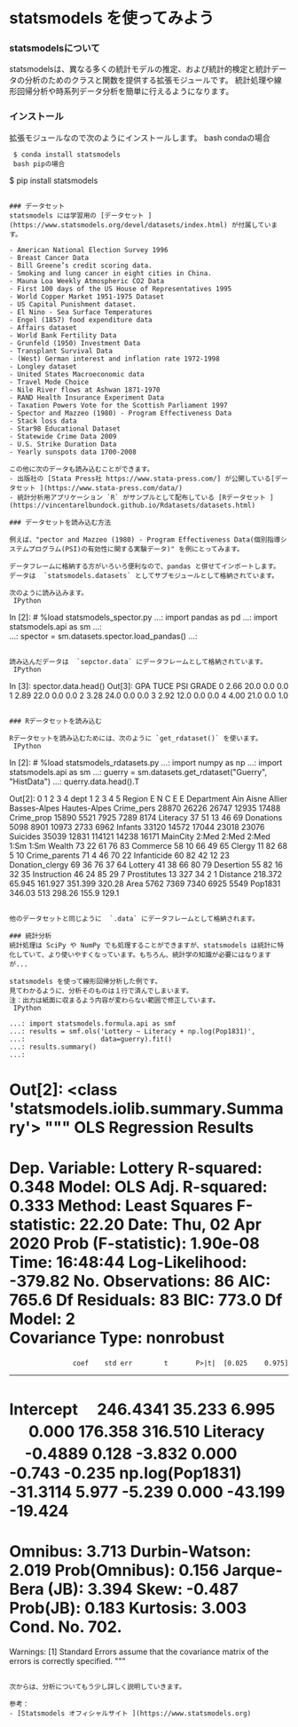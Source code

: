 statsmodels を使ってみよう
=================
### statsmodelsについて
statsmodelsは、異なる多くの統計モデルの推定、および統計的検定と統計データの分析のためのクラスと関数を提供する拡張モジュールです。 
統計処理や線形回帰分析や時系列データ分析を簡単に行えるようになります。

### インストール
拡張モジュールなので次のようにインストールします。
 bash condaの場合
```
 $ conda install statsmodels
 bash pipの場合
```
 $ pip install statsmodels
```

### データセット
statsmodels には学習用の [データセット ](https://www.statsmodels.org/devel/datasets/index.html) が付属しています。

- American National Election Survey 1996
- Breast Cancer Data
- Bill Greene’s credit scoring data.
- Smoking and lung cancer in eight cities in China.
- Mauna Loa Weekly Atmospheric CO2 Data
- First 100 days of the US House of Representatives 1995
- World Copper Market 1951-1975 Dataset
- US Capital Punishment dataset.
- El Nino - Sea Surface Temperatures
- Engel (1857) food expenditure data
- Affairs dataset
- World Bank Fertility Data
- Grunfeld (1950) Investment Data
- Transplant Survival Data
- (West) German interest and inflation rate 1972-1998
- Longley dataset
- United States Macroeconomic data
- Travel Mode Choice
- Nile River flows at Ashwan 1871-1970
- RAND Health Insurance Experiment Data
- Taxation Powers Vote for the Scottish Parliament 1997
- Spector and Mazzeo (1980) - Program Effectiveness Data
- Stack loss data
- Star98 Educational Dataset
- Statewide Crime Data 2009
- U.S. Strike Duration Data
- Yearly sunspots data 1700-2008

この他に次のデータも読み込むことができます。
- 出版社の [Stata Press社 https://www.stata-press.com/] が公開している[データセット ](https://www.stata-press.com/data/)
- 統計分析用アプリケーション `R` がサンプルとして配布している [Rデータセット ](https://vincentarelbundock.github.io/Rdatasets/datasets.html)

### データセットを読み込む方法

例えば、"pector and Mazzeo (1980) - Program Effectiveness Data(個別指導システムプログラム(PSI)の有効性に関する実験データ)" を例にとってみます。

データフレームに格納する方がいろいろ便利なので、pandas と併せてインポートします。
データは  `statsmodels.datasets` としてサブモジュールとして格納されています。

次のように読み込みます。
 IPython
```
 In [2]: # %load statsmodels_spector.py 
    ...: import pandas as pd 
    ...: import statsmodels.api as sm 
    ...:  
    ...: spector = sm.datasets.spector.load_pandas() 
    ...:                                                                    
```

読み込んだデータは  `sepctor.data` にデータフレームとして格納されています。
 IPython
```
 In [3]: spector.data.head()                                                     Out[3]: 
     GPA  TUCE  PSI  GRADE
 0  2.66  20.0  0.0    0.0
 1  2.89  22.0  0.0    0.0
 2  3.28  24.0  0.0    0.0
 3  2.92  12.0  0.0    0.0
 4  4.00  21.0  0.0    1.0
```

### Rデータセットを読み込む

Rデータセットを読み込むためには、次のように `get_rdataset()` を使います。
 IPython
```
 In [2]: # %load statsmodels_rdatasets.py 
    ...: import numpy as np 
    ...: import statsmodels.api as sm 
    ...: guerry = sm.datasets.get_rdataset("Guerry", "HistData")
    ...: querry.data.head().T
           
 Out[2]: 
                           0       1        2             3             4
    dept                   1       2        3             4             5
    Region                 E       N        C             E             E
    Department           Ain   Aisne   Allier  Basses-Alpes  Hautes-Alpes
    Crime_pers         28870   26226    26747         12935         17488
    Crime_prop         15890    5521     7925          7289          8174
    Literacy              37      51       13            46            69
    Donations           5098    8901    10973          2733          6962
    Infants            33120   14572    17044         23018         23076
    Suicides           35039   12831   114121         14238         16171
    MainCity           2:Med   2:Med    2:Med          1:Sm          1:Sm
    Wealth                73      22       61            76            83
    Commerce              58      10       66            49            65
    Clergy                11      82       68             5            10
    Crime_parents         71       4       46            70            22
    Infanticide           60      82       42            12            23
    Donation_clergy       69      36       76            37            64
    Lottery               41      38       66            80            79
    Desertion             55      82       16            32            35
    Instruction           46      24       85            29             7
    Prostitutes           13     327       34             2             1
    Distance         218.372  65.945  161.927       351.399        320.28
    Area                5762    7369     7340          6925          5549
    Pop1831           346.03     513   298.26         155.9         129.1
   
```

他のデータセットと同じように  `.data` にデータフレームとして格納されます。

### 統計分析
統計処理は SciPy や NumPy でも処理することができますが、statsmodels は統計に特化していて、より使いやすくなっています。もちろん、統計学の知識が必要にはなりますが...

statsmodels を使って線形回帰分析した例です。
見てわかるように、分析そのものは１行で済んでしまいます。
注：出力は紙面に収まるよう内容が変わらない範囲で修正しています。
 IPython
```
    ...: import statsmodels.formula.api as smf 
    ...: results = smf.ols('Lottery ~ Literacy + np.log(Pop1831)', 
    ...:                   data=guerry).fit() 
    ...: results.summary() 
    ...:                                                                           
 Out[2]: 
 <class 'statsmodels.iolib.summary.Summary'>
 """
                             OLS Regression Results                        
 ==========================================================================
 Dep. Variable:                Lottery   R-squared:                   0.348
 Model:                            OLS   Adj. R-squared:              0.333
 Method:                 Least Squares   F-statistic:                 22.20
 Date:                Thu, 02 Apr 2020   Prob (F-statistic):       1.90e-08
 Time:                        16:48:44   Log-Likelihood:            -379.82
 No. Observations:                  86   AIC:                         765.6
 Df Residuals:                      83   BIC:                         773.0
 Df Model:                           2                                     
 Covariance Type:            nonrobust                                     
 ==========================================================================
            　　　   coef    std err        t       P>|t|  [0.025　　 0.975]
 --------------------------------------------------------------------------
 Intercept     　246.4341    35.233     6.995   　  0.000  176.358   316.510
 Literacy       　-0.4889     0.128    -3.832      0.000    -0.743    -0.235
 np.log(Pop1831) -31.3114    5.977     -5.239      0.000   -43.199   -19.424
 ==========================================================================
 Omnibus:                        3.713   Durbin-Watson:               2.019
 Prob(Omnibus):                  0.156   Jarque-Bera (JB):            3.394
 Skew:                          -0.487   Prob(JB):                    0.183
 Kurtosis:                       3.003   Cond. No.                     702.
 ==========================================================================
 
 Warnings:
 [1] Standard Errors assume that the covariance matrix of the errors is correctly specified.
 """
```

次からは、分析についてもう少し詳しく説明していきます。

参考：
- [Statsmodels オフィシャルサイト ](https://www.statsmodels.org)



